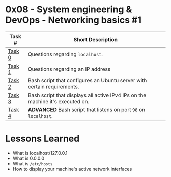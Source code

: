  # 0x08 - System engineering & DevOps - Networking basics #1
Task # | Short Description
-------|------------
[Task 0](0-localhost) | Questions regarding `localhost`.
[Task 1](1-wildcard) | Questions regarding an IP address
[Task 2](2-change_your_home_IP) | Bash script that configures an Ubuntu server with certain requirements.
[Task 3](3-show_attached_IPs) | Bash script that displays all active IPv4 IPs on the machine it's executed on.
[Task 4](4-port_listening_on_localhost) | **ADVANCED** Bash script that listens on port `98` on `localhost`.

 # Lessons Learned
* What is localhost/127.0.0.1
* What is 0.0.0.0
* What is `/etc/hosts`
* How to display your machine's active network interfaces
